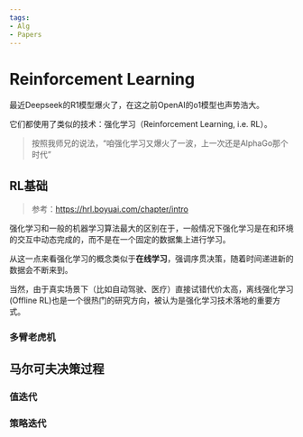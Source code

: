 ```yaml
---
tags:
- Alg
- Papers
---
```


# Reinforcement Learning

最近Deepseek的R1模型爆火了，在这之前OpenAI的o1模型也声势浩大。

它们都使用了类似的技术：强化学习（Reinforcement Learning, i.e. RL）。

> 按照我师兄的说法，“咱强化学习又爆火了一波，上一次还是AlphaGo那个时代”

## RL基础

> 参考：<https://hrl.boyuai.com/chapter/intro>

强化学习和一般的机器学习算法最大的区别在于，一般情况下强化学习是在和环境的交互中动态完成的，而不是在一个固定的数据集上进行学习。

从这一点来看强化学习的概念类似于**在线学习**，强调序贯决策，随着时间递进新的数据会不断来到。

当然，由于真实场景下（比如自动驾驶、医疗）直接试错代价太高，离线强化学习(Offline RL)也是一个很热门的研究方向，被认为是强化学习技术落地的重要方式。

### 多臂老虎机

## 马尔可夫决策过程

### 值迭代

### 策略迭代
